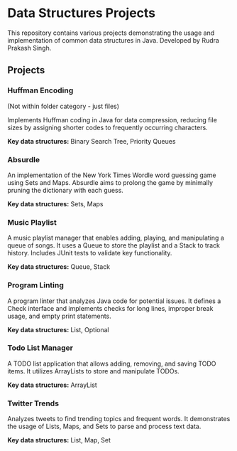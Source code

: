 # Data Structures Projects

This repository contains various projects demonstrating the usage and implementation of common data structures in Java. Developed by Rudra Prakash Singh.

## Projects

### Huffman Encoding

(Not within folder category - just files)

Implements Huffman coding in Java for data compression, reducing file sizes by assigning shorter codes to frequently occurring characters.

**Key data structures:** Binary Search Tree, Priority Queues

### Absurdle

An implementation of the New York Times Wordle word guessing game using Sets and Maps. Absurdle aims to prolong the game by minimally pruning the dictionary with each guess.

**Key data structures:** Sets, Maps

### Music Playlist

A music playlist manager that enables adding, playing, and manipulating a queue of songs. It uses a Queue to store the playlist and a Stack to track history.  Includes JUnit tests to validate key functionality.

**Key data structures:** Queue, Stack

### Program Linting

A program linter that analyzes Java code for potential issues. It defines a Check interface and implements checks for long lines, improper break usage, and empty print statements.

**Key data structures:** List, Optional

### Todo List Manager

A TODO list application that allows adding, removing, and saving TODO items. It utilizes ArrayLists to store and manipulate TODOs.

**Key data structures:** ArrayList

### Twitter Trends

Analyzes tweets to find trending topics and frequent words. It demonstrates the usage of Lists, Maps, and Sets to parse and process text data.

**Key data structures:** List, Map, Set
